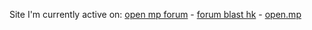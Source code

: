 

Site I'm currently active on: 
[open mp forum](https://forum.open.mp/) - [forum blast hk](https://sampforum.blast.hk/) - [open.mp](https://www.open.mp/ro)

